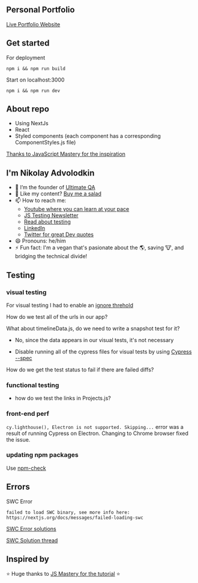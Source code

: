 ## Personal Portfolio

[Live Portfolio Website](https://www.nikolay.tech/)

## Get started

For deployment

```
npm i && npm run build
```

Start on localhost:3000

```
npm i && npm run dev
```

## About repo

-   Using NextJs
-   React
-   Styled components (each component has a corresponding ComponentStyles.js file)

[Thanks to JavaScript Mastery for the inspiration](https://www.youtube.com/watch?v=OPaLnMw2i_0&list=PL1YmAbfxmHuOsV3zmAnncnql3MMsIeO2_&index=24)

## I'm Nikolay Advolodkin

-   🔭 I’m the founder of [Ultimate QA](https://ultimateqa.com/)
-   🥗 Like my content? [Buy me a salad](https://www.buymeacoffee.com/nikolaya)
-   📫 How to reach me:
    -   [Youtube where you can learn at your pace](https://www.youtube.com/ultimateqa?sub_confirmation=1)
    -   [JS Testing Newsletter](https://ultimateqa.ck.page/js-testing-tips)
    -   [Read about testing](https://ultimateqa.com/)
    -   [LinkedIn](https://www.linkedin.com/in/nikolayadvolodkin/)
    -   [Twitter for great Dev quotes](https://twitter.com/intent/follow?screen_name=nikolay_a00&region=follow_link)
-   😄 Pronouns: he/him
-   ⚡ Fun fact: I'm a vegan that's pasionate about the 🌎, saving 🐮, and bridging the technical divide!

## Testing

### visual testing

For visual testing I had to enable an [ignore threhold](https://docs.happo.io/docs/compare-threshold)

How do we test all of the urls in our app?

What about timelineData.js, do we need to write a snapshot test for it?

-   No, since the data appears in our visual tests, it's not necessary

-   Disable running all of the cypress files for visual tests by using [Cypress --spec](https://docs.cypress.io/guides/guides/command-line#cypress-run)

How do we get the test status to fail if there are failed diffs?

### functional testing

-   how do we test the links in Projects.js?

### front-end perf

`cy.lighthouse(), Electron is not supported. Skipping...` error was a result of running Cypress on Electron. Changing to Chrome browser fixed the issue.

### updating npm packages

Use [npm-check](https://koalatea.io/how-to-update-all-your-npm-packages-at-once)

## Errors

SWC Error

```text
failed to load SWC binary, see more info here: https://nextjs.org/docs/messages/failed-loading-swc
```

[SWC Error solutions](https://nextjs.org/docs/messages/failed-loading-swc)

[SWC Solution thread](https://github.com/vercel/next.js/discussions/30468?sort=top)

## Inspired by

⭐ Huge thanks to [JS Mastery for the tutorial](https://youtu.be/OPaLnMw2i_0) ⭐
